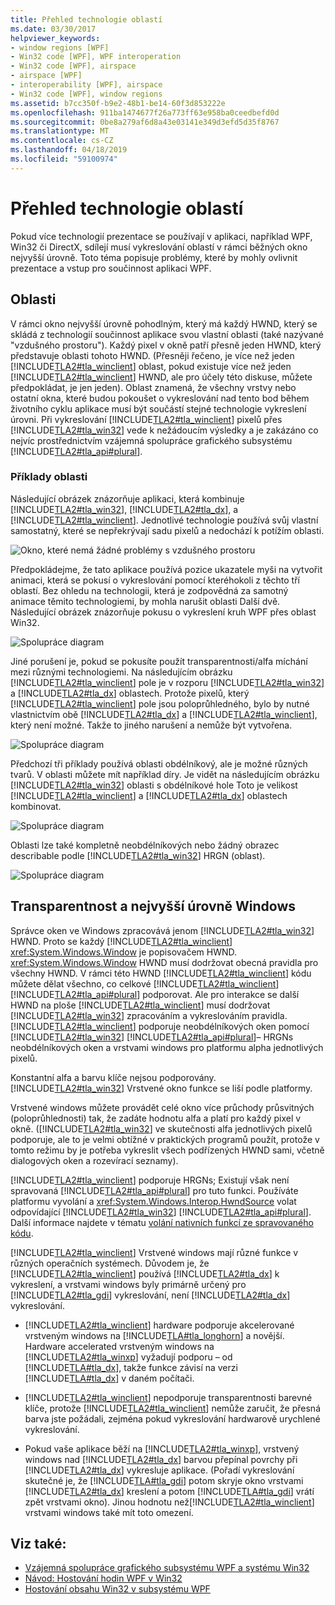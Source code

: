 ```yaml
---
title: Přehled technologie oblastí
ms.date: 03/30/2017
helpviewer_keywords:
- window regions [WPF]
- Win32 code [WPF], WPF interoperation
- Win32 code [WPF], airspace
- airspace [WPF]
- interoperability [WPF], airspace
- Win32 code [WPF], window regions
ms.assetid: b7cc350f-b9e2-48b1-be14-60f3d853222e
ms.openlocfilehash: 911ba1474677f26a773ff63e958ba0ceedbefd0d
ms.sourcegitcommit: 0be8a279af6d8a43e03141e349d3efd5d35f8767
ms.translationtype: MT
ms.contentlocale: cs-CZ
ms.lasthandoff: 04/18/2019
ms.locfileid: "59100974"
---
```

# <a name="technology-regions-overview"></a>Přehled technologie oblastí
Pokud více technologií prezentace se používají v aplikaci, například WPF, Win32 či DirectX, sdílejí musí vykreslování oblastí v rámci běžných okno nejvyšší úrovně. Toto téma popisuje problémy, které by mohly ovlivnit prezentace a vstup pro součinnost aplikaci WPF.  
  
## <a name="regions"></a>Oblasti  
 V rámci okno nejvyšší úrovně pohodlným, který má každý HWND, který se skládá z technologií součinnost aplikace svou vlastní oblasti (také nazývané "vzdušného prostoru"). Každý pixel v okně patří přesně jeden HWND, který představuje oblasti tohoto HWND. (Přesněji řečeno, je více než jeden [!INCLUDE[TLA2#tla_winclient](../../../../includes/tla2sharptla-winclient-md.md)] oblast, pokud existuje více než jeden [!INCLUDE[TLA2#tla_winclient](../../../../includes/tla2sharptla-winclient-md.md)] HWND, ale pro účely této diskuse, můžete předpokládat, je jen jeden). Oblast znamená, že všechny vrstvy nebo ostatní okna, které budou pokoušet o vykreslování nad tento bod během životního cyklu aplikace musí být součástí stejné technologie vykreslení úrovni. Při vykreslování [!INCLUDE[TLA2#tla_winclient](../../../../includes/tla2sharptla-winclient-md.md)] pixelů přes [!INCLUDE[TLA2#tla_win32](../../../../includes/tla2sharptla-win32-md.md)] vede k nežádoucím výsledky a je zakázáno co nejvíc prostřednictvím vzájemná spolupráce grafického subsystému [!INCLUDE[TLA2#tla_api#plural](../../../../includes/tla2sharptla-apisharpplural-md.md)].  
  
### <a name="region-examples"></a>Příklady oblasti  
 Následující obrázek znázorňuje aplikaci, která kombinuje [!INCLUDE[TLA2#tla_win32](../../../../includes/tla2sharptla-win32-md.md)], [!INCLUDE[TLA2#tla_dx](../../../../includes/tla2sharptla-dx-md.md)], a [!INCLUDE[TLA2#tla_winclient](../../../../includes/tla2sharptla-winclient-md.md)]. Jednotlivé technologie používá svůj vlastní samostatný, které se nepřekrývají sadu pixelů a nedochází k potížím oblasti.  
  
 ![Okno, které nemá žádné problémy s vzdušného prostoru](./media/migrationinteroparchitectarticle01.png "MigrationInteropArchitectArticle01")  
  
 Předpokládejme, že tato aplikace používá pozice ukazatele myši na vytvořit animaci, která se pokusí o vykreslování pomocí kteréhokoli z těchto tří oblastí. Bez ohledu na technologii, která je zodpovědná za samotný animace těmito technologiemi, by mohla narušit oblasti Další dvě. Následující obrázek znázorňuje pokusu o vykreslení kruh WPF přes oblast Win32.  
  
 ![Spolupráce diagram](./media/migrationinteroparchitectarticle02.png "MigrationInteropArchitectArticle02")  
  
 Jiné porušení je, pokud se pokusíte použít transparentnosti/alfa míchání mezi různými technologiemi.  Na následujícím obrázku [!INCLUDE[TLA2#tla_winclient](../../../../includes/tla2sharptla-winclient-md.md)] pole je v rozporu [!INCLUDE[TLA2#tla_win32](../../../../includes/tla2sharptla-win32-md.md)] a [!INCLUDE[TLA2#tla_dx](../../../../includes/tla2sharptla-dx-md.md)] oblastech. Protože pixelů, který [!INCLUDE[TLA2#tla_winclient](../../../../includes/tla2sharptla-winclient-md.md)] pole jsou poloprůhledného, bylo by nutné vlastnictvím obě [!INCLUDE[TLA2#tla_dx](../../../../includes/tla2sharptla-dx-md.md)] a [!INCLUDE[TLA2#tla_winclient](../../../../includes/tla2sharptla-winclient-md.md)], který není možné.  Takže to jiného narušení a nemůže být vytvořena.  
  
 ![Spolupráce diagram](./media/migrationinteroparchitectarticle03.png "MigrationInteropArchitectArticle03")  
  
 Předchozí tři příklady používá oblasti obdélníkový, ale je možné různých tvarů.  V oblasti můžete mít například díry. Je vidět na následujícím obrázku [!INCLUDE[TLA2#tla_win32](../../../../includes/tla2sharptla-win32-md.md)] oblasti s obdélníkové hole Toto je velikost [!INCLUDE[TLA2#tla_winclient](../../../../includes/tla2sharptla-winclient-md.md)] a [!INCLUDE[TLA2#tla_dx](../../../../includes/tla2sharptla-dx-md.md)] oblastech kombinovat.  
  
 ![Spolupráce diagram](./media/migrationinteroparchitectarticle04.png "MigrationInteropArchitectArticle04")  
  
 Oblasti lze také kompletně neobdélníkových nebo žádný obrazec describable podle [!INCLUDE[TLA2#tla_win32](../../../../includes/tla2sharptla-win32-md.md)] HRGN (oblast).  
  
 ![Spolupráce diagram](./media/migrationinteroparchitectarticle05.png "MigrationInteropArchitectArticle05")  
  
## <a name="transparency-and-top-level-windows"></a>Transparentnost a nejvyšší úrovně Windows  
 Správce oken ve Windows zpracovává jenom [!INCLUDE[TLA2#tla_win32](../../../../includes/tla2sharptla-win32-md.md)] HWND. Proto se každý [!INCLUDE[TLA2#tla_winclient](../../../../includes/tla2sharptla-winclient-md.md)] <xref:System.Windows.Window> je popisovačem HWND. <xref:System.Windows.Window> HWND musí dodržovat obecná pravidla pro všechny HWND. V rámci této HWND [!INCLUDE[TLA2#tla_winclient](../../../../includes/tla2sharptla-winclient-md.md)] kódu můžete dělat všechno, co celkové [!INCLUDE[TLA2#tla_winclient](../../../../includes/tla2sharptla-winclient-md.md)] [!INCLUDE[TLA2#tla_api#plural](../../../../includes/tla2sharptla-apisharpplural-md.md)] podporovat. Ale pro interakce se další HWND na ploše [!INCLUDE[TLA2#tla_winclient](../../../../includes/tla2sharptla-winclient-md.md)] musí dodržovat [!INCLUDE[TLA2#tla_win32](../../../../includes/tla2sharptla-win32-md.md)] zpracováním a vykreslováním pravidla.  [!INCLUDE[TLA2#tla_winclient](../../../../includes/tla2sharptla-winclient-md.md)] podporuje neobdélníkových oken pomocí [!INCLUDE[TLA2#tla_win32](../../../../includes/tla2sharptla-win32-md.md)] [!INCLUDE[TLA2#tla_api#plural](../../../../includes/tla2sharptla-apisharpplural-md.md)]– HRGNs neobdélníkových oken a vrstvami windows pro platformu alpha jednotlivých pixelů.  
  
 Konstantní alfa a barvu klíče nejsou podporovány.  [!INCLUDE[TLA2#tla_win32](../../../../includes/tla2sharptla-win32-md.md)] Vrstvené okno funkce se liší podle platformy.  
  
 Vrstvené windows můžete provádět celé okno více průchody průsvitných (poloprůhlednosti) tak, že zadáte hodnotu alfa a platí pro každý pixel v okně.  ([!INCLUDE[TLA2#tla_win32](../../../../includes/tla2sharptla-win32-md.md)] ve skutečnosti alfa jednotlivých pixelů podporuje, ale to je velmi obtížné v praktických programů použít, protože v tomto režimu by je potřeba vykreslit všech podřízených HWND sami, včetně dialogových oken a rozevírací seznamy).  
  
 [!INCLUDE[TLA2#tla_winclient](../../../../includes/tla2sharptla-winclient-md.md)] podporuje HRGNs; Existují však není spravovaná [!INCLUDE[TLA2#tla_api#plural](../../../../includes/tla2sharptla-apisharpplural-md.md)] pro tuto funkci. Používáte platformu vyvolání a <xref:System.Windows.Interop.HwndSource> volat odpovídající [!INCLUDE[TLA2#tla_win32](../../../../includes/tla2sharptla-win32-md.md)] [!INCLUDE[TLA2#tla_api#plural](../../../../includes/tla2sharptla-apisharpplural-md.md)]. Další informace najdete v tématu [volání nativních funkcí ze spravovaného kódu](/cpp/dotnet/calling-native-functions-from-managed-code).  
  
 [!INCLUDE[TLA2#tla_winclient](../../../../includes/tla2sharptla-winclient-md.md)] Vrstvené windows mají různé funkce v různých operačních systémech. Důvodem je, že [!INCLUDE[TLA2#tla_winclient](../../../../includes/tla2sharptla-winclient-md.md)] používá [!INCLUDE[TLA2#tla_dx](../../../../includes/tla2sharptla-dx-md.md)] k vykreslení, a vrstvami windows byly primárně určený pro [!INCLUDE[TLA2#tla_gdi](../../../../includes/tla2sharptla-gdi-md.md)] vykreslování, není [!INCLUDE[TLA2#tla_dx](../../../../includes/tla2sharptla-dx-md.md)] vykreslování.  
  
-   [!INCLUDE[TLA2#tla_winclient](../../../../includes/tla2sharptla-winclient-md.md)] hardware podporuje akcelerované vrstveným windows na [!INCLUDE[TLA#tla_longhorn](../../../../includes/tlasharptla-longhorn-md.md)] a novější. Hardware accelerated vrstveným windows na [!INCLUDE[TLA2#tla_winxp](../../../../includes/tla2sharptla-winxp-md.md)] vyžadují podporu – od [!INCLUDE[TLA#tla_dx](../../../../includes/tlasharptla-dx-md.md)], takže funkce závisí na verzi [!INCLUDE[TLA#tla_dx](../../../../includes/tlasharptla-dx-md.md)] v daném počítači.  
  
-   [!INCLUDE[TLA2#tla_winclient](../../../../includes/tla2sharptla-winclient-md.md)] nepodporuje transparentnosti barevné klíče, protože [!INCLUDE[TLA2#tla_winclient](../../../../includes/tla2sharptla-winclient-md.md)] nemůže zaručit, že přesná barva jste požádali, zejména pokud vykreslování hardwarově urychlené vykreslování.  
  
-   Pokud vaše aplikace běží na [!INCLUDE[TLA2#tla_winxp](../../../../includes/tla2sharptla-winxp-md.md)], vrstvený windows nad [!INCLUDE[TLA2#tla_dx](../../../../includes/tla2sharptla-dx-md.md)] barvou přepínal povrchy při [!INCLUDE[TLA2#tla_dx](../../../../includes/tla2sharptla-dx-md.md)] vykresluje aplikace.  (Pořadí vykreslování skutečné je, že [!INCLUDE[TLA#tla_gdi](../../../../includes/tlasharptla-gdi-md.md)] potom skryje okno vrstvami [!INCLUDE[TLA2#tla_dx](../../../../includes/tla2sharptla-dx-md.md)] kreslení a potom [!INCLUDE[TLA#tla_gdi](../../../../includes/tlasharptla-gdi-md.md)] vrátí zpět vrstvami okno).  Jinou hodnotu než[!INCLUDE[TLA2#tla_winclient](../../../../includes/tla2sharptla-winclient-md.md)] vrstvami windows také mít toto omezení.  
  
## <a name="see-also"></a>Viz také:

- [Vzájemná spolupráce grafického subsystému WPF a systému Win32](wpf-and-win32-interoperation.md)
- [Návod: Hostování hodin WPF v Win32](walkthrough-hosting-a-wpf-clock-in-win32.md)
- [Hostování obsahu Win32 v subsystému WPF](hosting-win32-content-in-wpf.md)
